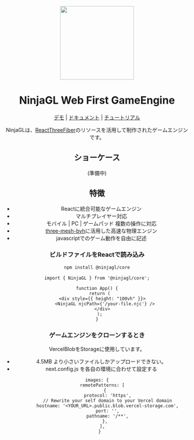 
<div align="center">
<img src="https://storage.googleapis.com/zenn-user-upload/c7e16c8c0654-20231205.png" width="200" />

# NinjaGL Web First GameEngine
[デモ](https://ninjagl.vercel.app) | [ドキュメント](https://ninjagl.vercel.app/docs) | [チュートリアル](https://ninjagl.vercel.app/docs/tutorial)

NinjaGLは、[ReactThreeFiber](https://github.com/pmndrs/react-three-fiber)のリソースを活用して制作されたゲームエンジンです。

## ショーケース
(準備中)

## 特徴
* Reactに統合可能なゲームエンジン
* マルチプレイヤー対応
* モバイル | PC | ゲームパッド 複数の操作に対応
* [three-mesh-bvh](https://github.com/gkjohnson/three-mesh-bvh)に活用した高速な物理エンジン
* javascriptでのゲーム動作を自由に記述

### ビルドファイルをReactで読み込み

```bash
npm install @ninjagl/core
```

```tsx
import { NinjaGL } from '@ninjagl/core';

function App() {
  return (
    <div style={{ height: "100vh" }}>
      <NinjaGL njcPath={'/your-file.njc'} />
    </div>
  );
}
```

### ゲームエンジンをクローンするとき

VercelBlobをStorageに使用しています。
- 4.5MB より小さいファイルしかアップロードできない。
- next.config.js を各自の環境に合わせて設定する

```
images: {
    remotePatterns: [
      {
        protocol: 'https',
        // Rewrite your self domain to your Vercel domain
        hostname: '<YOUR_URL>.public.blob.vercel-storage.com',
        port: '',
        pathname: '/**',
      },
    ],
  }
```

</div>